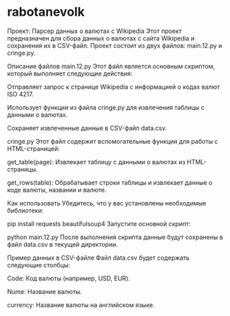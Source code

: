 # rabotanevolk
Проект: Парсер данных о валютах с Wikipedia
Этот проект предназначен для сбора данных о валютах с сайта Wikipedia и сохранения их в CSV-файл. Проект состоит из двух файлов: main.12.py и cringe.py.

Описание файлов
main.12.py
Этот файл является основным скриптом, который выполняет следующие действия:

Отправляет запрос к странице Wikipedia с информацией о кодах валют ISO 4217.

Использует функции из файла cringe.py для извлечения таблицы с данными о валютах.

Сохраняет извлеченные данные в CSV-файл data.csv.

cringe.py
Этот файл содержит вспомогательные функции для работы с HTML-страницей:

get_table(page): Извлекает таблицу с данными о валютах из HTML-страницы.

get_rows(table): Обрабатывает строки таблицы и извлекает данные о коде валюты, названии и валюте.

Как использовать
Убедитесь, что у вас установлены необходимые библиотеки:

pip install requests beautifulsoup4
Запустите основной скрипт:

python main.12.py
После выполнения скрипта данные будут сохранены в файл data.csv в текущей директории.

Пример данных в CSV-файле
Файл data.csv будет содержать следующие столбцы:

Code: Код валюты (например, USD, EUR).

Nume: Название валюты.

currency: Название валюты на английском языке.


